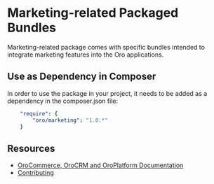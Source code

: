 # Marketing-related Packaged Bundles

Marketing-related package comes with specific bundles intended to integrate marketing features into the Oro applications.

## Use as Dependency in Composer

In order to use the package in your project, it needs to be added as a dependency in the composer.json file:

```yaml
    "require": {
        "oro/marketing": "1.0.*"
    }
```

Resources
---------

  * [OroCommerce, OroCRM and OroPlatform Documentation](https://doc.oroinc.com)
  * [Contributing](https://doc.oroinc.com/community/contribute/)
